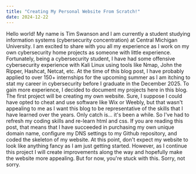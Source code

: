 ```yaml
---
title: "Creating My Personal Website From Scratch!"
date: 2024-12-22
---
```


Hello world! My name is Tim Swanson and I am currently a student studying information systems (cybersecurity concentration) at Central Michigan University. I am excited to share with you all my experience as I work on my own cybersecurity home projects as someone with little experience. Fortunately, being a cybersecurity student, I have had some offensive cybersecurity experience with Kali Linux using tools like Nmap, John the Ripper, Hashcat, Netcat, etc. At the time of this blog post, I have probably applied to over 150+ internships for the upcoming summer as I am itching to stat my career in cybersecurity before I graduate in the December 2025. To gain more experience, I decided to document my projects here in this blog. The first project will be creating my own website. Sure, I suppose I could have opted to cheat and use software like Wix or Weebly, but that wasn't appealing to me as I want this blog to be representative of the skills that I have learned over the years. Only catch is... it's been a while. So I've had to refresh my coding skills and re-learn html and css. If you are reading this post, that means that I have succeeded in purchasing my own unique domain name, configure my DNS settings to my Github repository, and coded the skeleton of my website. At this point, don't expect my website to look like anything fancy as I am just getting started. However, as I continue this project I will create improvements along the way and hopefully make the website more appealing. But for now, you're stuck with this. Sorry, not sorry. 
